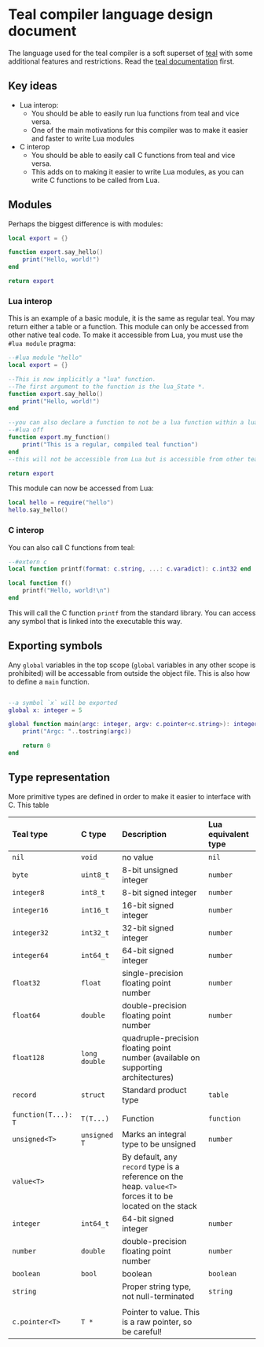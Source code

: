 # Teal compiler language design document

The language used for the teal compiler is a soft superset of [teal](https://github.com/teal-language/tl) with some additional features and restrictions. Read the [teal documentation](https://github.com/teal-language/tl/tree/master/docs) first.

## Key ideas

- Lua interop:
    - You should be able to easily run lua functions from teal and vice versa.
    - One of the main motivations for this compiler was to make it easier and faster to write Lua modules
- C interop
    - You should be able to easily call C functions from teal and vice versa.
    - This adds on to making it easier to write Lua modules, as you can write C functions to be called from Lua.

## Modules

Perhaps the biggest difference is with modules:

```lua
local export = {}

function export.say_hello()
    print("Hello, world!")
end

return export
```

### Lua interop

This is an example of a basic module, it is the same as regular teal. You may return either a table or a function. This module can only be accessed from other native teal code. To make it accessible from Lua, you must use the `#lua module` pragma:

```lua
--#lua module "hello"
local export = {}

--This is now implicitly a "lua" function.
--The first argument to the function is the lua_State *.
function export.say_hello()
    print("Hello, world!")
end

--you can also declare a function to not be a lua function within a lua module with
--#lua off
function export.my_function()
    print("This is a regular, compiled teal function")
end
--this will not be accessible from Lua but is accessible from other teal code, including teal functions which are accessible from Lua

return export
```

This module can now be accessed from Lua:

```lua
local hello = require("hello")
hello.say_hello()
```

### C interop

You can also call C functions from teal:

```lua
--#extern c
local function printf(format: c.string, ...: c.varadict): c.int32 end

local function f()
    printf("Hello, world!\n")
end
```

This will call the C function `printf` from the standard library. You can access any symbol that is linked into the executable this way.

## Exporting symbols

Any `global` variables in the top scope (`global` variables in any other scope is prohibited) will be accessable from outside the object file. This is also how to define a `main` function.

```lua

--a symbol `x` will be exported
global x: integer = 5

global function main(argc: integer, argv: c.pointer<c.string>): integer
    print("Argc: "..tostring(argc))

    return 0
end
```

## Type representation

More primitive types are defined in order to make it easier to interface with C. This table

| Teal type           | C type        | Description                                                                                               | Lua equivalent type |
| :------------------ | :------------ | :-------------------------------------------------------------------------------------------------------- | :------------------ |
| `nil`               | `void`        | no value                                                                                                  | `nil`               |
| `byte`              | `uint8_t`     | 8-bit unsigned integer                                                                                    | `number`            |
| `integer8`          | `int8_t`      | 8-bit signed integer                                                                                      | `number`            |
| `integer16`         | `int16_t`     | 16-bit signed integer                                                                                     | `number`            |
| `integer32`         | `int32_t`     | 32-bit signed integer                                                                                     | `number`            |
| `integer64`         | `int64_t`     | 64-bit signed integer                                                                                     | `number`            |
| `float32`           | `float`       | single-precision floating point number                                                                    | `number`            |
| `float64`           | `double`      | double-precision floating point number                                                                    | `number`            |
| `float128`          | `long double` | quadruple-precision floating point number (available on supporting architectures)                         |                     |
| `record`            | `struct`      | Standard product type                                                                                     | `table`             |
|                     |               |                                                                                                           |                     |
| `function(T...): T` | `T(T...)`     | Function                                                                                                  | `function`          |
| `unsigned<T>`       | `unsigned T`  | Marks an integral type to be unsigned                                                                     | `number`            |
| `value<T>`          |               | By default, any `record` type is a reference on the heap. `value<T>` forces it to be located on the stack |                     |
| `integer`           | `int64_t`     | 64-bit signed integer                                                                                     | `number`            |
| `number`            | `double`      | double-precision floating point number                                                                    | `number`            |
| `boolean`           | `bool`        | boolean                                                                                                   | `boolean`           |
| `string`            |               | Proper string type, not null-terminated                                                                   | `string`            |
|                     |               |                                                                                                           |                     |
| `c.pointer<T>`      | `T *`         | Pointer to value. This is a raw pointer, so be careful!                                                   |                     |
